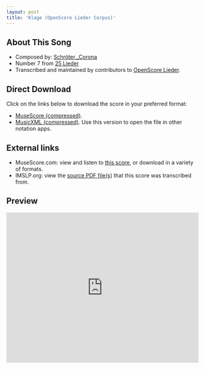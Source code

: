 ```yaml
---
layout: post
title: 'Klage (OpenScore Lieder Corpus)'
---
```


## About This Song

- Composed by: [Schröter,_Corona](https://fourscoreandmore.org/openscore/lieder/Schröter,_Corona)
- Number 7 from [25 Lieder](https://fourscoreandmore.org/openscore/lieder/Schröter,_Corona/25_Lieder)
- Transcribed and maintained by contributors to [OpenScore Lieder].

[OpenScore Lieder]: https://musescore.com/openscore-lieder-corpus

## Direct Download

Click on the links below to download the score in your preferred format:
- [MuseScore (compressed)](https://github.com/openscore/lieder/blob/main/scores/Schröter,_Corona/25_Lieder/07_Klage/lc6022417.mscz?raw=true).
- [MusicXML (compressed)](https://github.com/openscore/lieder/blob/main/scores/Schröter,_Corona/25_Lieder/07_Klage/lc6022417.mxl?raw=true). Use this version to open the file in other notation apps.

## External links

- MuseScore.com: view and listen to [this score][MuseScore], or download in a variety of formats.
- IMSLP.org: view the [source PDF file(s)][IMSLP] that this score was transcribed from.

[MuseScore]: https://musescore.com/score/6022417
[IMSLP]: https://imslp.org/wiki/Special:ReverseLookup/109659

## Preview

<iframe width="100%" height="394" src="https://musescore.com/openscore-lieder-corpus/scores/6022417/embed" frameborder="0" allowfullscreen allow="autoplay; fullscreen"></iframe>
